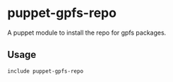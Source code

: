 puppet-gpfs-repo
================

A puppet module to install the repo for gpfs packages.

## Usage

```
include puppet-gpfs-repo

```
